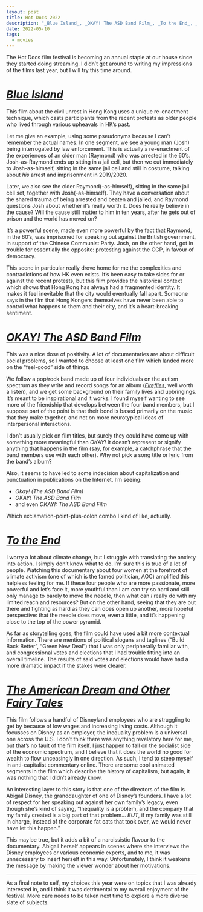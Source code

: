 ```yaml
---
layout: post
title: Hot Docs 2022
description: "_Blue Island_, _OKAY! The ASD Band Film_, _To the End_, _The American Dream and Other Fairy Tales_"
date: 2022-05-10
tags:
  - movies
---
```


The Hot Docs film festival is becoming an annual staple at our house since they started doing streaming. I didn’t get around to writing my impressions of the films last year, but I will try this time around.

# [_Blue Island_][1]

This film about the civil unrest in Hong Kong uses a unique re-enactment technique, which casts participants from the recent protests as older people who lived through various upheavals in HK’s past.

Let me give an example, using some pseudonyms because I can’t remember the actual names. In one segment, we see a young man (Josh) being interrogated by law enforcement. This is actually a re-enactment of the experiences of an older man (Raymond) who was arrested in the 60’s. Josh-as-Raymond ends up sitting in a jail cell, but then we cut immediately to Josh-as-himself, sitting in the same jail cell and still in costume, talking about _his_ arrest and imprisonment in 2019/2020.

Later, we also see the older Raymond(-as-himself), sitting in the same jail cell set, together with Josh(-as-himself). They have a conversation about the shared trauma of being arrested and beaten and jailed, and Raymond questions Josh about whether it’s really worth it. Does he really believe in the cause? Will the cause still matter to him in ten years, after he gets out of prison and the world has moved on?

It’s a powerful scene, made even more powerful by the fact that Raymond, in the 60’s, was imprisoned for speaking out against the British government, in support of the Chinese Communist Party. Josh, on the other hand, got in trouble for essentially the opposite: protesting against the CCP, in favour of democracy.

This scene in particular really drove home for me the complexities and contradictions of how HK even exists. It’s been easy to take sides for or against the recent protests, but this film provides the historical context which shows that Hong Kong has always had a fragmented identity. It makes it feel inevitable that the city would eventually fall apart. Someone says in the film that Hong Kongers themselves have never been able to control what happens to them and their city, and it’s a heart-breaking sentiment.

# [_OKAY! The ASD Band Film_][2]

This was a nice dose of positivity. A lot of documentaries are about difficult social problems, so I wanted to choose at least one film which landed more on the “feel-good” side of things.

We follow a pop/rock band made up of four individuals on the autism spectrum as they write and record songs for an album ([_Fireflies_][3], well worth a listen), and we get some background on their family lives and upbringings. It’s meant to be inspirational and it works. I found myself wanting to see more of the friendship that develops between the four band members, but I suppose part of the point is that their bond is based primarily on the music that they make together, and not on more neurotypical ideas of interpersonal interactions.

I don’t usually pick on film titles, but surely they could have come up with something more meaningful than _OKAY!_ It doesn’t represent or signify anything that happens in the film (say, for example, a catchphrase that the band members use with each other). Why not pick a song title or lyric from the band’s album?

Also, it seems to have led to some indecision about capitalization and punctuation in publications on the Internet. I’m seeing:

- _Okay! (The ASD Band Film)_
- _OKAY! The ASD Band Film_
- and even _OKAY!: The ASD Band Film_

Which exclamation-point-plus-colon combo I kind of like, actually.


# [_To the End_][4]

I worry a lot about climate change, but I struggle with translating the anxiety into action. I simply don’t know what to do. I’m sure this is true of a lot of people. Watching this documentary about four women at the forefront of climate activism (one of which is the famed politician, AOC) amplified this helpless feeling for me. If these four people who are more passionate, more powerful and let’s face it, more youthful than I am can try so hard and still only manage to barely to move the needle, then what can _I_ really do with my limited reach and resources? But on the other hand, seeing that they are out there and fighting as hard as they can does open up another, more hopeful perspective: that the needle does move, even a little, and it’s happening close to the top of the power pyramid.

As far as storytelling goes, the film could have used a bit more contextual information. There are mentions of political slogans and taglines (“Build Back Better”, “Green New Deal”) that I was only peripherally familiar with, and congressional votes and elections that I had trouble fitting into an overall timeline. The results of said votes and elections would have had a more dramatic impact if the stakes were clearer.

# [_The American Dream and Other Fairy Tales_][5]

This film follows a handful of Disneyland employees who are struggling to get by because of low wages and increasing living costs. Although it focusses on Disney as an employer, the inequality problem is a universal one across the U.S. I don’t think there was anything revelatory here for me, but that’s no fault of the film itself. I just happen to fall on the socialist side of the economic spectrum, and I believe that it does the world no good for wealth to flow unceasingly in one direction. As such, I tend to steep myself in anti-capitalist commentary online. There are some cool animated segments in the film which describe the history of capitalism, but again, it was nothing that I didn’t already know.

An interesting layer to this story is that one of the directors of the film is Abigail Disney, the granddaughter of one of Disney’s founders. I have a lot of respect for her speaking out against her own family’s legacy, even though she’s kind of saying, “Inequality is a problem, and the company that my family created is a big part of that problem… _BUT_, if my family was still in charge, instead of the corporate fat cats that took over, we would never have let this happen.”

This may be true, but it adds a bit of a narcissistic flavour to the documentary. Abigail herself appears in scenes where she interviews the Disney employees or various economic experts, and to me, it was unnecessary to insert herself in this way. Unfortunately, I think it weakens the message by making the viewer wonder about her motivations.

---- 

As a final note to self, my choices this year were on topics that I was already interested in, and I think it was detrimental to my overall enjoyment of the festival. More care needs to be taken next time to explore a more diverse slate of subjects.

[1]:	https://www.imdb.com/title/tt15282802/
[2]:	https://www.imdb.com/title/tt19498174/
[3]:	https://tidal.com/browse/album/200492556
[4]:	https://www.imdb.com/title/tt16378064/
[5]:	https://www.imdb.com/title/tt17030826/